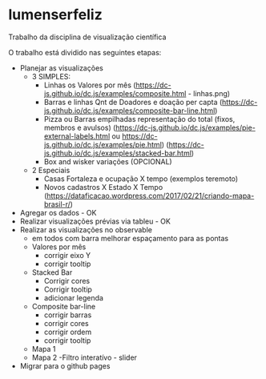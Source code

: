 # lumenserfeliz
Trabalho da disciplina de visualização científica

O trabalho está dividido nas seguintes etapas:
* Planejar as visualizações 
    - 3 SIMPLES:
      - Linhas os Valores por mês 
        (https://dc-js.github.io/dc.js/examples/composite.html - linhas.png)
      - Barras e linhas Qnt de Doadores e doação per capta
        (https://dc-js.github.io/dc.js/examples/composite-bar-line.html)
      - Pizza ou Barras empilhadas representação do total (fixos, membros e avulsos)
        (https://dc-js.github.io/dc.js/examples/pie-external-labels.html ou https://dc-js.github.io/dc.js/examples/pie.html)
        (https://dc-js.github.io/dc.js/examples/stacked-bar.html)
      - Box and wisker variações (OPCIONAL)        
    - 2 Especiais
      - Casas Fortaleza e ocupação X tempo
        (exemplos teremoto)
      - Novos cadastros X Estado X Tempo  
        (https://dataficacao.wordpress.com/2017/02/21/criando-mapa-brasil-r/)
* Agregar os dados - OK
* Realizar visualizações prévias via tableu - OK
* Realizar as visualizações no observable 
  - em todos com barra melhorar espaçamento para as pontas
  - Valores por mês
    - corrigir eixo Y
    - corrigir tooltip
  - Stacked Bar
    - Corrigir cores
    - Corrigir tooltip
    - adicionar legenda
  - Composite bar-line
    - corrigir barras
    - corrigir cores
    - corrigir ordem
    - corrigir tooltip
  - Mapa 1
  - Mapa 2
  -Filtro interatívo - slider
* Migrar para o github pages
